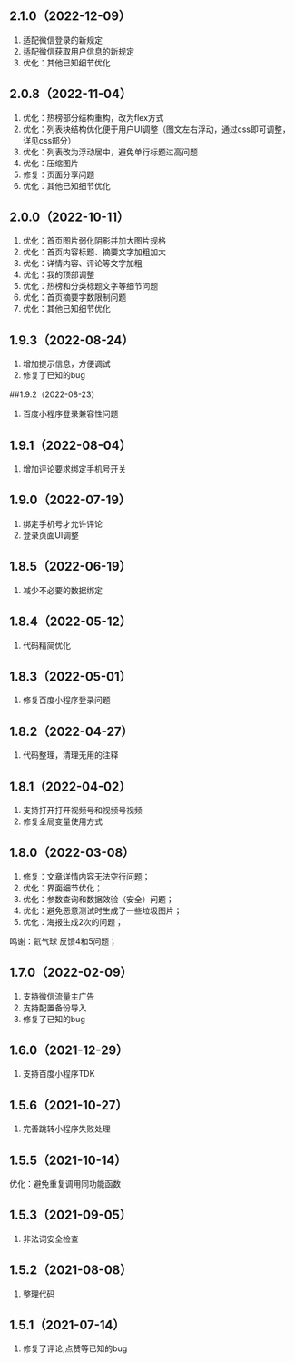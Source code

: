## 2.1.0（2022-12-09）
1. 适配微信登录的新规定
2. 适配微信获取用户信息的新规定
3. 优化：其他已知细节优化

## 2.0.8（2022-11-04）
1. 优化：热榜部分结构重构，改为flex方式
2. 优化：列表块结构优化便于用户UI调整（图文左右浮动，通过css即可调整，详见css部分）
3. 优化：列表改为浮动居中，避免单行标题过高问题
4. 优化：压缩图片
5. 修复：页面分享问题
6. 优化：其他已知细节优化

## 2.0.0（2022-10-11）
1. 优化：首页图片弱化阴影并加大图片规格
2. 优化：首页内容标题、摘要文字加粗加大
3. 优化：详情内容、评论等文字加粗
4. 优化：我的顶部调整
5. 优化：热榜和分类标题文字等细节问题
6. 优化：首页摘要字数限制问题
7. 优化：其他已知细节优化

## 1.9.3（2022-08-24）
1. 增加提示信息，方便调试
2. 修复了已知的bug

##1.9.2（2022-08-23）
1. 百度小程序登录兼容性问题

## 1.9.1（2022-08-04）
1. 增加评论要求绑定手机号开关

## 1.9.0（2022-07-19）
1. 绑定手机号才允许评论
2. 登录页面UI调整

## 1.8.5（2022-06-19）
1. 减少不必要的数据绑定

## 1.8.4（2022-05-12）
1. 代码精简优化

## 1.8.3（2022-05-01）
1. 修复百度小程序登录问题

## 1.8.2（2022-04-27）
1. 代码整理，清理无用的注释

## 1.8.1（2022-04-02）
1. 支持打开打开视频号和视频号视频
2. 修复全局变量使用方式

## 1.8.0（2022-03-08）
1. 修复：文章详情内容无法空行问题；
2. 优化：界面细节优化；
3. 优化：参数查询和数据效验（安全）问题；
4. 优化：避免恶意测试时生成了一些垃圾图片；
5. 优化：海报生成2次的问题；

鸣谢：氦气球 反馈4和5问题；

## 1.7.0（2022-02-09）
1. 支持微信流量主广告
2. 支持配置备份导入
3. 修复了已知的bug

## 1.6.0（2021-12-29）
1. 支持百度小程序TDK

## 1.5.6（2021-10-27）
1. 完善跳转小程序失败处理

## 1.5.5（2021-10-14）
优化：避免重复调用同功能函数

## 1.5.3（2021-09-05）
1. 非法词安全检查

## 1.5.2（2021-08-08）
1. 整理代码

## 1.5.1（2021-07-14）
1. 修复了评论,点赞等已知的bug
